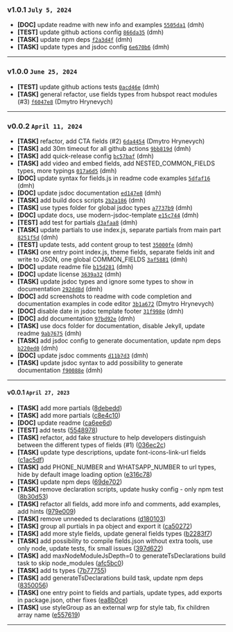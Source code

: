 ### v1.0.1 `July 5, 2024`
* **[DOC]** update readme with new info and examples [`5505da1`](https://github.com/Resultify/hubspot-fields-js/commit/5505da1) (dmh)
* **[TEST]** update github actions config [`866da35`](https://github.com/Resultify/hubspot-fields-js/commit/866da35) (dmh)
* **[TASK]** update npm deps [`f2a3d4f`](https://github.com/Resultify/hubspot-fields-js/commit/f2a3d4f) (dmh)
* **[TASK]** update types and jsdoc config [`6e670b6`](https://github.com/Resultify/hubspot-fields-js/commit/6e670b6) (dmh)

***

### v1.0.0 `June 25, 2024`
* **[TEST]** update github actions tests [`0acd46e`](https://github.com/Resultify/hubspot-fields-js/commit/0acd46e) (dmh)
* **[TASK]** general refactor, use fields types from hubspot react modules (#3) [`f6047e8`](https://github.com/Resultify/hubspot-fields-js/commit/f6047e8) (Dmytro Hrynevych)

***

### v0.0.2 `April 11, 2024`
* **[TASK]** refactor,  add CTA fields (#2) [`6da4454`](https://github.com/Resultify/hubspot-fields-js/commit/6da4454) (Dmytro Hrynevych)
* **[TASK]** add 30m timeout for all github actions [`9bb819d`](https://github.com/Resultify/hubspot-fields-js/commit/9bb819d) (dmh)
* **[TASK]** add quick-release config [`bc57baf`](https://github.com/Resultify/hubspot-fields-js/commit/bc57baf) (dmh)
* **[TASK]** add video and embed fields, add NESTED_COMMON_FIELDS types, more typings [`017a6d5`](https://github.com/Resultify/hubspot-fields-js/commit/017a6d5) (dmh)
* **[DOC]** update syntax for fields.js in readme code examples [`5dfaf16`](https://github.com/Resultify/hubspot-fields-js/commit/5dfaf16) (dmh)
* **[DOC]** update jsdoc documentation [`ed147e8`](https://github.com/Resultify/hubspot-fields-js/commit/ed147e8) (dmh)
* **[TASK]** add build docs scripts [`2b2a186`](https://github.com/Resultify/hubspot-fields-js/commit/2b2a186) (dmh)
* **[TASK]** use types folder for global jsdoc types [`a7737b9`](https://github.com/Resultify/hubspot-fields-js/commit/a7737b9) (dmh)
* **[DOC]** update docs, use modern-jsdoc-template [`e15c744`](https://github.com/Resultify/hubspot-fields-js/commit/e15c744) (dmh)
* **[TEST]** add test for partials [`d3afaa8`](https://github.com/Resultify/hubspot-fields-js/commit/d3afaa8) (dmh)
* **[TASK]** update partials to use index.js, separate partials from main part [`8251f5d`](https://github.com/Resultify/hubspot-fields-js/commit/8251f5d) (dmh)
* **[TEST]** update tests, add content group to test [`35000fe`](https://github.com/Resultify/hubspot-fields-js/commit/35000fe) (dmh)
* **[TASK]** one entry point index.js, theme fields,  separate fields init and write to JSON, one global COMMON_FIELDS [`3af5881`](https://github.com/Resultify/hubspot-fields-js/commit/3af5881) (dmh)
* **[DOC]** update readme file [`b15d281`](https://github.com/Resultify/hubspot-fields-js/commit/b15d281) (dmh)
* **[DOC]** update license [`3639a32`](https://github.com/Resultify/hubspot-fields-js/commit/3639a32) (dmh)
* **[TASK]** update jsdoc types and ignore some types to show in documentation [`292dd8d`](https://github.com/Resultify/hubspot-fields-js/commit/292dd8d) (dmh)
* **[DOC]** add screenshots to readme with code completion and documentation examples in code editor [`3b1a672`](https://github.com/Resultify/hubspot-fields-js/commit/3b1a672) (Dmytro Hrynevych)
* **[DOC]** disable date in jsdoc template footer [`31f998e`](https://github.com/Resultify/hubspot-fields-js/commit/31f998e) (dmh)
* **[DOC]** add documentation [`97bd92e`](https://github.com/Resultify/hubspot-fields-js/commit/97bd92e) (dmh)
* **[TASK]** use docs folder for documentation, disable Jekyll, update readme [`9ab7675`](https://github.com/Resultify/hubspot-fields-js/commit/9ab7675) (dmh)
* **[TASK]** add jsdoc config to generate documentation, update npm deps [`b220ed0`](https://github.com/Resultify/hubspot-fields-js/commit/b220ed0) (dmh)
* **[DOC]** update jsdoc comments [`d11b7d3`](https://github.com/Resultify/hubspot-fields-js/commit/d11b7d3) (dmh)
* **[TASK]** update jsdoc syntax to add possibility to generate documentation [`f90088e`](https://github.com/Resultify/hubspot-fields-js/commit/f90088e) (dmh)

***


#### v0.0.1 `April 27, 2023`

- **[TASK]** add more partials ([8debedd](https://github.com/Resultify/hubspot-fields-js/commit/8debedd))
- **[TASK]** add more partials ([c8e4c10](https://github.com/Resultify/hubspot-fields-js/commit/c8e4c10))
- **[DOC]** update readme ([ca6ee6d](https://github.com/Resultify/hubspot-fields-js/commit/ca6ee6d))
- **[TEST]** add tests ([5548978](https://github.com/Resultify/hubspot-fields-js/commit/5548978))
- **[TASK]** refactor, add fake structure to help developers distinguish between the different types of fields (#1) ([036ec2c](https://github.com/Resultify/hubspot-fields-js/commit/036ec2c))
- **[TASK]** update type descriptions, update font-icons-link-url fields ([c1ac5df](https://github.com/Resultify/hubspot-fields-js/commit/c1ac5df))
- **[TASK]** add PHONE_NUMBER and WHATSAPP_NUMBER to url types, hide by default image loading option ([e316c78](https://github.com/Resultify/hubspot-fields-js/commit/e316c78))
- **[TASK]** update npm deps ([69de702](https://github.com/Resultify/hubspot-fields-js/commit/69de702))
- **[TASK]** remove declaration scripts, update husky config - only npm test ([8b30d53](https://github.com/Resultify/hubspot-fields-js/commit/8b30d53))
- **[TASK]** refactor all fields, add more info and comments, add examples, add hints ([979e009](https://github.com/Resultify/hubspot-fields-js/commit/979e009))
- **[TASK]** remove unneeded ts declarations ([d180103](https://github.com/Resultify/hubspot-fields-js/commit/d180103))
- **[TASK]** group all purtials in pa object and export it ([ca50272](https://github.com/Resultify/hubspot-fields-js/commit/ca50272))
- **[TASK]** add more style fields, update general fields types ([b2283f7](https://github.com/Resultify/hubspot-fields-js/commit/b2283f7))
- **[TASK]** add possibility to compile fields.json without extra tools, use only node, update tests, fix small issues ([397d622](https://github.com/Resultify/hubspot-fields-js/commit/397d622))
- **[TASK]** add maxNodeModuleJsDepth=0 to generateTsDeclarations build task to skip node_modules ([afc5bc0](https://github.com/Resultify/hubspot-fields-js/commit/afc5bc0))
- **[TASK]** add ts types ([7b77755](https://github.com/Resultify/hubspot-fields-js/commit/7b77755))
- **[TASK]** add generateTsDeclarations build task, update npm deps ([8350056](https://github.com/Resultify/hubspot-fields-js/commit/8350056))
- **[TASK]** one entry point to fields and partials, update types, add exports in package.json, other fixes ([ea8b0ce](https://github.com/Resultify/hubspot-fields-js/commit/ea8b0ce))
- **[TASK]** use styleGroup as an external wrp for style tab, fix children array name ([e557619](https://github.com/Resultify/hubspot-fields-js/commit/e557619))

***
